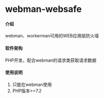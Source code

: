 # webman-websafe

#### 介绍
webman、workerman可用的WEB应用层防火墙

#### 软件架构
PHP开发，配合webman的请求类获取请求数据


#### 使用说明

1.  只能在webman使用
2.  PHP版本>=7.2

